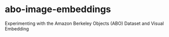 # abo-image-embeddings
Experimenting with the Amazon Berkeley Objects (ABO) Dataset and Visual Embedding
